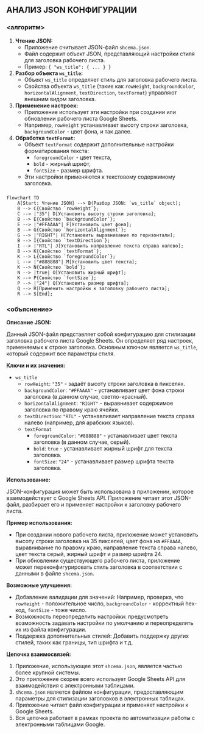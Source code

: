 ## АНАЛИЗ JSON КОНФИГУРАЦИИ

### <алгоритм>
1.  **Чтение JSON:**
    *   Приложение считывает JSON-файл `shcema.json`.
    *   Файл содержит объект JSON, представляющий настройки стиля для заголовка рабочего листа.
    *   Пример: `{ "ws_title": { ... } }`
2.  **Разбор объекта `ws_title`:**
    *   Объект `ws_title` определяет стиль для заголовка рабочего листа.
    *   Свойства объекта `ws_title` (такие как `rowHeight`, `backgroundColor`, `horizontalAlignment`, `textDirection`, `textFormat`) управляют внешним видом заголовка.
3.  **Применение настроек:**
    *   Приложение использует эти настройки при создании или обновлении рабочего листа Google Sheets.
    *   Например, `rowHeight` устанавливает высоту строки заголовка, `backgroundColor` - цвет фона, и так далее.
4.  **Обработка `textFormat`:**
    *   Объект `textFormat` содержит дополнительные настройки форматирования текста:
        *   `foregroundColor` - цвет текста,
        *   `bold` - жирный шрифт,
        *   `fontSize` - размер шрифта.
    *   Эти настройки применяются к текстовому содержимому заголовка.

### <mermaid>
```mermaid
flowchart TD
    A[Start: Чтение JSON] --> B(Разбор JSON: `ws_title` object);
    B --> C{Свойство `rowHeight`};
    C --> |"35"| D[Установить высоту строки заголовка];
    B --> E{Свойство `backgroundColor`};
    E --> |"#FFAAAA"| F[Установить цвет фона];
    B --> G{Свойство `horizontalAlignment`};
    G --> |"RIGHT"| H[Установить выравнивание по горизонтали];
    B --> I{Свойство `textDirection`};
    I --> |"RTL"| J[Установить направление текста справа налево];
    B --> K{Свойство `textFormat`};
    K --> L{Свойство `foregroundColor`};
    L --> |"#888888"| M[Установить цвет текста];
    K --> N{Свойство `bold`};
    N --> |true| O[Установить жирный шрифт];
    K --> P{Свойство `fontSize`};
    P --> |"24"| Q[Установить размер шрифта];
    Q --> R[Применить настройки к заголовку рабочего листа];
    R --> S[End];
```

### <объяснение>

**Описание JSON:**

Данный JSON-файл представляет собой конфигурацию для стилизации заголовка рабочего листа Google Sheets. Он определяет ряд настроек, применяемых к строке заголовка. Основным ключом является `ws_title`, который содержит все параметры стиля.

**Ключи и их значения:**
*   `ws_title`
    *   `rowHeight`: `"35"` - задаёт высоту строки заголовка в пикселях.
    *   `backgroundColor`: `"#FFAAAA"` - устанавливает цвет фона строки заголовка (в данном случае, светло-красный).
    *   `horizontalAlignment`: `"RIGHT"` - выравнивает содержимое заголовка по правому краю ячейки.
    *   `textDirection`: `"RTL"` - устанавливает направление текста справа налево (например, для арабских языков).
    *   `textFormat`
        *   `foregroundColor`: `"#888888"` - устанавливает цвет текста заголовка (в данном случае, серый).
        *   `bold`: `true` - устанавливает жирный шрифт для текста заголовка.
        *   `fontSize`: `"24"` - устанавливает размер шрифта текста заголовка.

**Использование:**

JSON-конфигурация может быть использована в приложении, которое взаимодействует с Google Sheets API. Приложение читает этот JSON-файл, разбирает его и применяет настройки к заголовку рабочего листа.

**Пример использования:**
*   При создании нового рабочего листа, приложение может установить высоту строки заголовка на 35 пикселей, цвет фона на `#FFAAAA`, выравнивание по правому краю, направление текста справа налево, цвет текста серый, жирный шрифт и размер шрифта 24.
*   При обновлении существующего рабочего листа, приложение может переконфигурировать стиль заголовка в соответствии с данными в файле `shcema.json`.

**Возможные улучшения:**
*   Добавление валидации для значений: Например, проверка, что `rowHeight` - положительное число, `backgroundColor` - корректный hex-код, `fontSize` - тоже число.
*   Возможность переопределить настройки: предусмотреть возможность задавать настройки по умолчанию и переопределять их из файла конфигурации.
*   Поддержка дополнительных стилей: Добавить поддержку других стилей, таких как границы, тип шрифта и т.д.

**Цепочка взаимосвязей:**

1.  Приложение, использующее этот `shcema.json`, является частью более крупной системы.
2.  Это приложение скорее всего использует Google Sheets API для взаимодействия с электронными таблицами.
3.  `shcema.json` является файлом конфигурации, предоставляющим параметры для стилизации заголовков в электронных таблицах.
4.  Приложение читает файл конфигурации и применяет настройки к Google Sheets.
5.  Вся цепочка работает в рамках проекта по автоматизации работы с электронными таблицами Google.